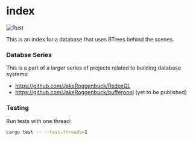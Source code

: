 # index

![Rust](https://img.shields.io/badge/Rust-1A5D8A?style=for-the-badge&logo=rust&logoColor=white)

This is an index for a database that uses BTrees behind the scenes.

### Databse Series

This is a part of a larger series of projects related to building database systems:

- https://github.com/JakeRoggenbuck/RedoxQL
- https://github.com/JakeRoggenbuck/bufferpool (yet to be published)

### Testing

Run tests with one thread:

```sh
cargo test -- --test-threads=1
```
